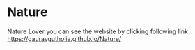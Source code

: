 # Nature
Nature Lover
you can see the website by clicking following link https://gauravgutholia.github.io/Nature/
